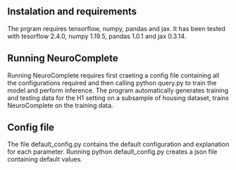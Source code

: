 ## Instalation and requirements
The prgram requires tensorflow, numpy, pandas and jax. It has been tested with tesorflow 2.4.0, numpy 1.19.5, pandas 1.0.1 and jax 0.3.14.

## Running NeuroComplete
Running NeuroComplete requires first craeting a config file containing all the configurations required and then calling python query.py to train the model and perform inference. The program automatically generates training and testing data for the H1 setting on a subsample of housing dataset, trains NeuroComplete on the training data.

## Config file
The file default\_config.py contains the default configuration and explanation for each parameter. Running python default\_config.py creates a json file containing default values.
